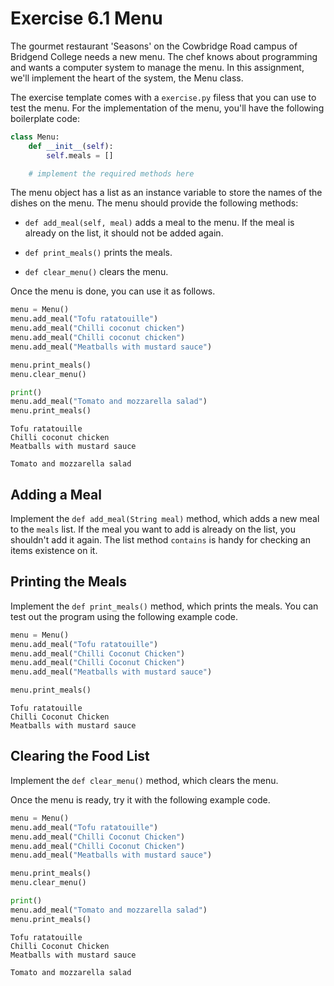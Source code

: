 # Exercise 6.1 Menu

The gourmet restaurant 'Seasons' on the Cowbridge Road campus of Bridgend College needs a new menu. The chef knows about programming and wants a computer system to manage the menu. In this assignment, we'll implement the heart of the system, the Menu class.

The exercise template comes with a `exercise.py` filess that you can use to test the menu. For the implementation of the menu, you'll have the following boilerplate code:

```python
class Menu:
    def __init__(self):
        self.meals = []

    # implement the required methods here
```

The menu object has a list as an instance variable to store the names of the dishes on the menu. The menu should provide the following methods:

- `def add_meal(self, meal)` adds a meal to the menu. If the meal is already on the list, it should not be added again.

- `def print_meals()` prints the meals.

- `def clear_menu()` clears the menu.

Once the menu is done, you can use it as follows.

```python
menu = Menu()
menu.add_meal("Tofu ratatouille")
menu.add_meal("Chilli coconut chicken")
menu.add_meal("Chilli coconut chicken")
menu.add_meal("Meatballs with mustard sauce")

menu.print_meals()
menu.clear_menu()

print()
menu.add_meal("Tomato and mozzarella salad")
menu.print_meals()
```

```plaintext
Tofu ratatouille
Chilli coconut chicken
Meatballs with mustard sauce

Tomato and mozzarella salad
```

## Adding a Meal

Implement the `def add_meal(String meal)` method, which adds a new meal to the `meals` list. If the meal you want to add is already on the list, you shouldn't add it again. The list method `contains` is handy for checking an items existence on it.

## Printing the Meals

Implement the `def print_meals()` method, which prints the meals. You can test out the program using the following example code.

```python
menu = Menu()
menu.add_meal("Tofu ratatouille")
menu.add_meal("Chilli Coconut Chicken")
menu.add_meal("Chilli Coconut Chicken")
menu.add_meal("Meatballs with mustard sauce")

menu.print_meals()
```

```plaintext
Tofu ratatouille
Chilli Coconut Chicken
Meatballs with mustard sauce
```

## Clearing the Food List

Implement the `def clear_menu()` method, which clears the menu.

Once the menu is ready, try it with the following example code.

```python
menu = Menu()
menu.add_meal("Tofu ratatouille")
menu.add_meal("Chilli Coconut Chicken")
menu.add_meal("Chilli Coconut Chicken")
menu.add_meal("Meatballs with mustard sauce")

menu.print_meals()
menu.clear_menu()

print()
menu.add_meal("Tomato and mozzarella salad")
menu.print_meals()
```

```plaintext
Tofu ratatouille
Chilli Coconut Chicken
Meatballs with mustard sauce

Tomato and mozzarella salad
```
